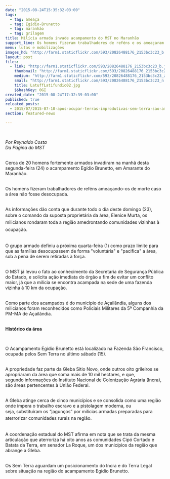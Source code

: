 ```yaml
---
date: "2015-08-24T15:35:32-03:00"
tags:
  - tag: ameaça
  - tag: Egidio-Brunetto
  - tag: maranhão
  - tag: grilagem
title: Milícia armada invade acampamento do MST no Maranhão
support_line: Os homens fizeram trabalhadores de reféns e os ameaçaram de morte caso a área não fosse desocupada.
menu: lutas e mobilizações
images_hd: "http://farm1.staticflickr.com/593/20826488176_2153bc3c23_b.jpg"
layout: post
files:
  - link: "http://farm1.staticflickr.com/593/20826488176_2153bc3c23_b.jpg"
    thumbnail: "http://farm1.staticflickr.com/593/20826488176_2153bc3c23_t.jpg"
    medium: "http://farm1.staticflickr.com/593/20826488176_2153bc3c23_z.jpg"
    small: "http://farm1.staticflickr.com/593/20826488176_2153bc3c23_n.jpg"
    title: LatuffLatifundio02.jpg
    $$hashKey: 0GI
created_date: "2015-08-24T17:32:39-03:00"
published: true
releated_posts:
  - 2015/07/2015-07-10-apos-ocupar-terras-improdutivas-sem-terra-sao-ameacados-em-mg.md
section: featured-news

---
```

<p>&nbsp;</p>

<p><em>Por Reynaldo Costa<br />
Da P&aacute;gina do MST</em></p>

<div><br />
Cerca de 20 homens fortemente armados&nbsp;invadiram na manh&atilde;&nbsp;desta segunda-feira&nbsp;(24)&nbsp;o acampamento Eg&iacute;dio Brunetto, em Amarante do Maranh&atilde;o.&nbsp;</div>

<p><br />
Os homens fizeram trabalhadores de ref&eacute;ns amea&ccedil;ando-os de morte caso a &aacute;rea n&atilde;o fosse&nbsp;desocupada.</p>

<p><br />
As informa&ccedil;&otilde;es d&atilde;o conta que durante todo o dia deste domingo (23), sobre o comando da&nbsp;<span style="line-height: 20.7999992370605px;">suposta propriet&aacute;ria da &aacute;rea,&nbsp;</span><span style="line-height: 1.6;">Elenice Murta, os milicianos rondaram toda a regi&atilde;o amedrontando comunidades vizinhas &agrave; ocupa&ccedil;&atilde;o.</span></p>

<p><br />
O grupo armado definiu a pr&oacute;xima quarta-feira (1)&nbsp;como prazo limite para que as fam&iacute;lias desocupassem de forma &quot;volunt&aacute;ria&quot; e &quot;pacifica&quot; a &aacute;rea, sob&nbsp;a pena de serem retiradas &agrave; for&ccedil;a.</p>

<p><br />
O MST j&aacute; levou o fato ao conhecimento da Secretaria de Seguran&ccedil;a P&uacute;blica do Estado, e solicita a&ccedil;&atilde;o imediata do &oacute;rg&atilde;o a fim de evitar um conflito maior, j&aacute; que a mil&iacute;cia se encontra acampada na sede de uma fazenda vizinha &agrave;&nbsp;10&nbsp;km da ocupa&ccedil;&atilde;o.</p>

<p><br />
Como parte dos acampados &eacute; do munic&iacute;pio de A&ccedil;ail&acirc;ndia, alguns dos milicianos foram reconhecidos como Policiais Militares da 5&ordf; Companhia da PM-MA de A&ccedil;ail&acirc;ndia.</p>

<p><br />
<strong>Hist&oacute;rico da &aacute;rea&nbsp;</strong></p>

<p>&nbsp;</p>

<p>O Acampamento Eg&iacute;dio Brunetto est&aacute; localizado na&nbsp;Fazenda S&atilde;o Francisco, ocupada pelos Sem Terra&nbsp;no &uacute;ltimo s&aacute;bado (15).</p>

<p><br />
A propriedade faz parte da Gleba Sitio Novo, onde outros oito grileiros se apropriaram&nbsp;da &aacute;rea que soma mais de 10 mil hectares, e que, segundo&nbsp;informa&ccedil;&otilde;es&nbsp;do Instituto&nbsp;Nacional de Coloniza&ccedil;&atilde;o Agr&aacute;ria (Incra), s&atilde;o &aacute;reas pertencentes &agrave;&nbsp;Uni&atilde;o Federal.</p>

<p><br />
A Gleba atinge cerca de cinco munic&iacute;pios&nbsp;e se consolida como uma regi&atilde;o onde impera o trabalho escravo e a pistolagem moderna, ou seja,&nbsp;<span style="line-height: 20.7999992370605px;">substitu&iacute;ram os &ldquo;jagun&ccedil;os&rdquo; por mil&iacute;cias armadas preparadas para aterrorizar comunidades rurais na regi&atilde;o.</span>&nbsp;</p>

<p><br />
A coordena&ccedil;&atilde;o estadual do MST afirma em nota que se trata da mesma articula&ccedil;&atilde;o&nbsp;que aterroriza h&aacute; oito anos as comunidades Cip&oacute; Cortado e Batata da Terra, em senador La Roque, um dos munic&iacute;pios da regi&atilde;o que abrange&nbsp;a Gleba.</p>

<p><br />
Os Sem Terra aguardam um&nbsp;posicionamento do Incra&nbsp;e do Terra Legal sobre situa&ccedil;&atilde;o na regi&atilde;o do acampamento Eg&iacute;dio Brunetto.</p>
